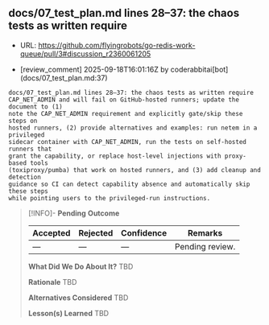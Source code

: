 ## docs/07_test_plan.md lines 28–37: the chaos tests as written require

- URL: https://github.com/flyingrobots/go-redis-work-queue/pull/3#discussion_r2360061205

- [review_comment] 2025-09-18T16:01:16Z by coderabbitai[bot] (docs/07_test_plan.md:37)

```text
docs/07_test_plan.md lines 28–37: the chaos tests as written require
CAP_NET_ADMIN and will fail on GitHub-hosted runners; update the document to (1)
note the CAP_NET_ADMIN requirement and explicitly gate/skip these steps on
hosted runners, (2) provide alternatives and examples: run netem in a privileged
sidecar container with CAP_NET_ADMIN, run the tests on self-hosted runners that
grant the capability, or replace host-level injections with proxy-based tools
(toxiproxy/pumba) that work on hosted runners, and (3) add cleanup and detection
guidance so CI can detect capability absence and automatically skip these steps
while pointing users to the privileged-run instructions.
```

> [!INFO]- **Pending**
> **Outcome**
> 
> | Accepted | Rejected | Confidence | Remarks |
> |----------|----------|------------|---------|
> | — | — | — | Pending review. |
>
> **What Did We Do About It?**
> TBD
>
> **Rationale**
> TBD
>
> **Alternatives Considered**
> TBD
>
> **Lesson(s) Learned**
> TBD
